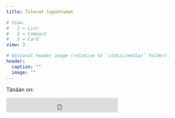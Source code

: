 ```yaml
---
title: Tulevat tapahtumat

# View.
#   1 = List
#   2 = Compact
#   3 = Card
view: 3

# Optional header image (relative to `static/media/` folder).
header:
  caption: ""
  image: ""
---
```

Tänään on:
<iframe src="http://free.timeanddate.com/clock/i7o8c5mr/n101/tlfi16/fs32/ftb/tt1/tw0" frameborder="0" width="298" height="39"></iframe>
